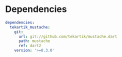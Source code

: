 # Dependencies

```yaml
dependencies:
  tekartik_mustache:
    git:
      url: git://github.com/tekartik/mustache.dart
      path: mustache
      ref: dart2
    version: '>=0.3.0'
```

